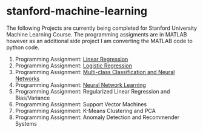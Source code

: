 # stanford-machine-learning
The following Projects are currently being completed for Stanford University Machine Learning Course. The programming assigments are in MATLAB however as an additional side project I am converting the MATLAB code to python code.

1. Programming Assignment: [Linear Regression](https://github.com/ozgurpolat/stanford-machine-learning/tree/master/Project1)
2. Programming Assignment: [Logistic Regression](https://github.com/ozgurpolat/stanford-machine-learning/tree/master/Project2)
3. Programming Assignment: [Multi-class Classification and Neural Networks](https://github.com/ozgurpolat/stanford-machine-learning/tree/master/Project3)
4. Programming Assignment: [Neural Network Learning](https://github.com/ozgurpolat/stanford-machine-learning/tree/master/Project4)
5. Programming Assignment: Regularized Linear Regression and Bias/Variance
6. Programming Assignment: Support Vector Machines
7. Programming Assignment: K-Means Clustering and PCA
8. Programming Assignment: Anomaly Detection and Recommender Systems
